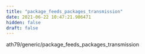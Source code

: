 ```yaml
---
title: "package_feeds_packages_transmission"
date: 2021-06-22 10:47:21.986471
hidden: false
draft: false
---
```


ath79/generic/package_feeds_packages_transmission

